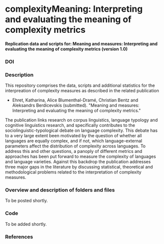 # complexityMeaning: Interpreting and evaluating the meaning of complexity metrics

#### Replication data and scripts for: Meaning and measures: Interpreting and evaluating the meaning of complexity metrics (version 1.0)

### DOI


### Description

This repository comprises the data, scripts and additional statistics for the interpreation of complexity measures as described in the related publication

* Ehret, Katharina, Alice Blumenthal-Dramé, Christian Bentz and Aleksandrs Berdicevskis (submitted). "Meaning and measures: Interpreting and evaluating the meaning of complexity metrics." 

The publication links research on corpus linguistics, language typology and cognitive linguistics research, and specifically contributes to the sociolinguistic-typological debate on language complexity. This debate has to a very large extent been motivated by the question of whether all languages are equally complex, and if not, which language-external parameters affect the distribution of complexity across languages. To address this and other questions, a panoply of different metrics and approaches has been put forward to measure the complexity of languages and language varieties. Against this backdrop the publication addresses three major gaps in the literature by discussing statistical, theoretical and methodological problems related to the interpretation of complexity measures.


### Overview and description of folders and files

To be posted shortly.

### Code

To be added shortly.

### References
